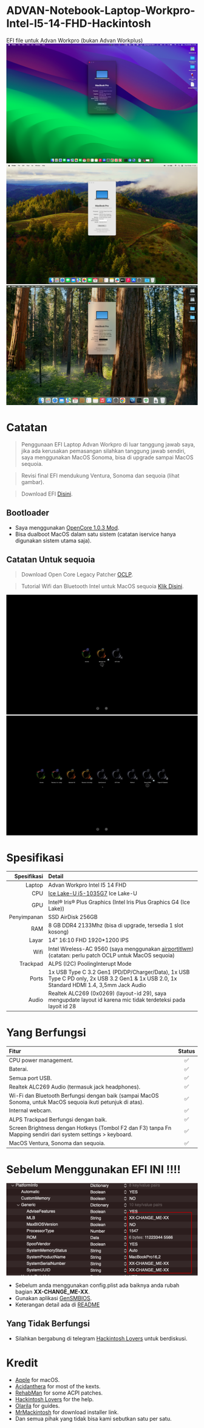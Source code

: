 # ADVAN-Notebook-Laptop-Workpro-Intel-I5-14-FHD-Hackintosh

EFI file untuk Advan Workpro (bukan Advan Workplus)
![](Advan-Workpro-Ventura.png)
![](Advan-Workpro-Sonoma.png)
![](Advan_Workpro_Seqouia.png)

# Catatan
> Penggunaan EFI Laptop Advan Workpro di luar tanggung jawab saya, jika ada kerusakan pemasangan silahkan tanggung jawab sendiri, saya menggunakan MacOS Sonoma, bisa di upgrade sampai MacOS sequoia.

> Revisi final EFI mendukung Ventura, Sonoma dan sequoia (lihat gambar).

> Download EFI [Disini](https://github.com/DagerDW/ADVAN-Notebook-Laptop-Workpro-Intel-I5-14-FHD-Hackintosh/tree/main/EFI).

## Bootloader
- Saya menggunakan [OpenCore 1.0.3 Mod](https://github.com/wjz304/OpenCore_NO_ACPI_Build).
- Bisa dualboot MacOS dalam satu sistem (catatan iservice hanya digunakan sistem utama saja).

## Catatan Untuk sequoia
> Download Open Core Legacy Patcher [OCLP](https://github.com/dortania/OpenCore-Legacy-Patcher).

> Tutorial Wifi dan Bluetooth Intel untuk MacOS sequoia [Klik Disini](https://github.com/OpenIntelWireless/itlwm/issues/1009#issuecomment-2499278671).

![](16095056.png)
![](16095120.png)

# Spesifikasi
| Spesifikasi		| Detail  |
| ----------------: | :-----  |
| Laptop | Advan Workpro Intel I5 14 FHD |
| CPU | [Ice Lake-U i5-1035G7](https://www.intel.co.id/content/www/id/id/products/sku/196592/intel-core-i51035g7-processor-6m-cache-up-to-3-70-ghz/specifications.html) Ice Lake-U |
| GPU | Intel® Iris® Plus Graphics (Intel Iris Plus Graphics G4 (Ice Lake)) |
| Penyimpanan | SSD AirDisk 256GB |
| RAM | 8 GB DDR4 2133Mhz (bisa di upgrade, tersedia 1 slot kosong) |
| Layar | 14” 16:10 FHD 1920*1200 IPS |
| Wifi | Intel Wireless-AC 9560 (saya menggunakan [airportitlwm](https://openintelwireless.github.io/itlwm/)) (catatan: perlu patch OCLP untuk MacOS sequoia) |
| Trackpad | ALPS (I2C) PoolingInterupt Mode |
| Ports | 1x USB Type C 3.2 Gen1 (PD/DP/Charger/Data), 1x USB Type C PD only, 2x USB 3.2 Gen1 & 1x USB 2.0, 1x Standard HDMI 1.4, 3,5mm Jack Audio |
| Audio | Realtek ALC269 (0x0269) (layout-id 29), saya mengupdate layout id karena mic tidak terdeteksi pada layoit id 28 |

# Yang Berfungsi
| Fitur | Status |
| :---- | :----: |
| CPU power management. | ✅ | 
| Baterai. | ✅ |
| Semua port USB. | ✅ |
| Realtek ALC269  Audio (termasuk jack headphones). | ✅ |
| Wi-Fi dan Bluetooth Berfungsi dengan baik (sampai MacOS Sonoma, untuk MacOS sequoia ikuti petunjuk di atas). | ✅ |
| Internal webcam. | ✅ |
| ALPS Trackpad Berfungsi dengan baik. | ✅ |
| Screen Brightness dengan Hotkeys (Tombol F2 dan F3) tanpa Fn Mapping sendiri dari system settings > keyboard. | ✅ |
| MacOS Ventura, Sonoma dan sequoia. | ✅ |

# Sebelum Menggunakan EFI INI !!!!
![](change.png)
- Sebelum anda menggunakan config.plist ada baiknya anda rubah bagian <b>XX-CHANGE_ME-XX</b>.
- Gunakan aplikasi [GenSMBIOS](https://github.com/corpnewt/GenSMBIOS).
- Keterangan detail ada di [README](https://github.com/DagerDW/ADVAN-Notebook-Laptop-Workpro-Intel-I5-14-FHD-Hackintosh/tree/main/EFI/OC/ACPI)

## Yang Tidak Berfungsi
- Silahkan bergabung di telegram [Hackintosh Lovers](https://t.me/HackintoshLover) untuk berdiskusi.

# Kredit
- [Apple](https://www.apple.com) for macOS.
- [Acidanthera](https://github.com/acidanthera) for most of the kexts.
- [RehabMan](https://github.com/RehabMan) for some ACPI patches.
- [Hackintosh Lovers](https://t.me/HackintoshLover) for the help.
- [Olarila](https://www.olarila.com) for guides.
- [MrMackintosh](https://mrmacintosh.com/macos-sonoma-full-installer-database-download-directly-from-apple/) for download installer link.
- Dan semua pihak yang tidak bisa kami sebutkan satu per satu.
